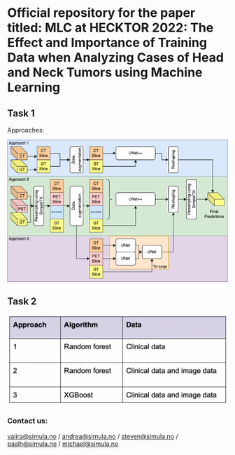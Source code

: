 # Official repository for the paper titled: MLC at HECKTOR 2022: The Effect and Importance of Training Data when Analyzing Cases of Head and Neck Tumors using Machine Learning

## Task 1

Approaches:

![image](figures/Hecktor_task_1_approaches.drawio.png)

## Task 2


![image](figures/Approach_task2Overview.png)

### Contact us:
vajira@simula.no /
andrea@simula.no /
steven@simula.no /
paalh@simula.no /
michael@simula.no




